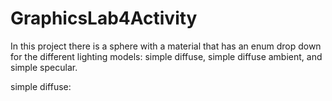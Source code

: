 # GraphicsLab4Activity

In this project there is a sphere with a material that has an enum drop down for the different lighting models: simple diffuse, simple diffuse ambient, and simple specular.

simple diffuse:
